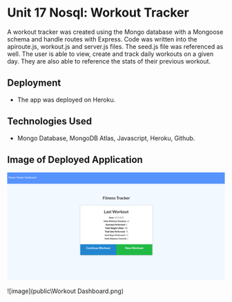 # Unit 17 Nosql: Workout Tracker

A workout tracker was created using the Mongo database with a Mongoose schema and handle routes with Express. Code was written into the apiroute.js, workout.js and server.js files. The seed.js file was referenced as well. The user is able to view, create and track daily workouts on a given day. They are also able to reference the stats of their previous workout. 

## Deployment

* The app was deployed on Heroku. 

## Technologies Used

* Mongo Database, MongoDB Atlas, Javascript, Heroku, Github.

## Image of Deployed Application

<img src="public\fitness tracker pic.png">

![image](public\Workout Dashboard.png)
<!-- <img src="public\Workout Dashboard.png"> -->

